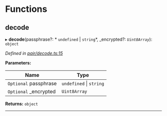 

# Functions

<a id="decode"></a>

##  decode

▸ **decode**(passphrase?: * `undefined` &#124; `string`*, _encrypted?: *`Uint8Array`*): `object`

*Defined in [pair/decode.ts:15](https://github.com/polkadot-js/common/blob/0c8547d/packages/keyring/src/pair/decode.ts#L15)*

**Parameters:**

| Name | Type |
| ------ | ------ |
| `Optional` passphrase |  `undefined` &#124; `string`|
| `Optional` _encrypted | `Uint8Array` |

**Returns:** `object`

___

